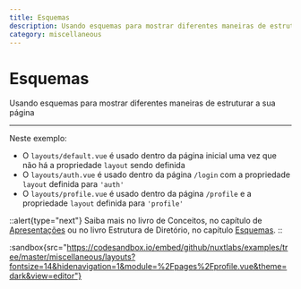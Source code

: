 ```yaml
---
title: Esquemas
description: Usando esquemas para mostrar diferentes maneiras de estruturar a sua página
category: miscellaneous
---
```


# Esquemas

Usando esquemas para mostrar diferentes maneiras de estruturar a sua página

---

Neste exemplo:

- O `layouts/default.vue` é usado dentro da página inicial uma vez que não há a propriedade `layout` sendo definida
- O `layouts/auth.vue` é usado dentro da página `/login` com a propriedade `layout` definida para `'auth'`
- O `layouts/profile.vue` é usado dentro da página `/profile` e a propriedade `layout` definida para `'profile'`

::alert{type="next"}
Saiba mais no livro de Conceitos, no capítulo de [Apresentações](/docs/concepts/views) ou no livro Estrutura de Diretório, no capítulo [Esquemas](/docs/directory-structure/layouts).
::

:sandbox{src="https://codesandbox.io/embed/github/nuxtlabs/examples/tree/master/miscellaneous/layouts?fontsize=14&hidenavigation=1&module=%2Fpages%2Fprofile.vue&theme=dark&view=editor"}
